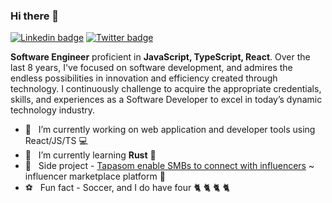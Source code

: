 ### Hi there 👋

[![Linkedin badge](https://img.shields.io/badge/-LinkedIn-blue?style=for-the-badge&logo=Linkedin&logocolor=white&labelColor=blue&color=blue)](https://www.linkedin.com/in/amit-mirgal/)
[![Twitter badge](https://img.shields.io/badge/-Twitter-white?style=for-the-badge&logo=Twitter&logoColor=white&labelColor=green&color=green)](https://twitter.com/amit_mirgal/)

**Software Engineer** proficient in **JavaScript, TypeScript, React**. Over the last 8 years, I've focused on software development, and admires the endless possibilities in innovation and efficiency created through technology. I continuously challenge to acquire the appropriate credentials, skills, and experiences as a Software Developer to excel in today’s dynamic technology industry.  

- 🔭  &nbsp; I’m currently working on web application and developer tools using React/JS/TS 💻
- 🌱  &nbsp; I’m currently learning **Rust** 🦀 
- 💼  &nbsp; Side project - [Tapasom enable SMBs to connect with influencers](https://tapasom.com) ~ influencer marketplace platform 🔱
- ⚽  &nbsp; Fun fact - Soccer, and I do have four 🐈 🐈 🐈 🐈
